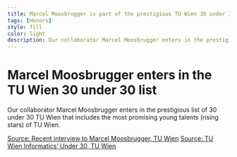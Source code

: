 ```yaml
---
title: Marcel Moosbrugger is part of the prestigious TU Wien 30 under 30 list
tags: [Honors]  
style: fill
color: light
description: Our collaborator Marcel Moosbrugger enters in the prestigious list of 30 under 30 TU Wien that includes the most promising young talents (rising stars) of TU Wien. 
---
```


# Marcel Moosbrugger enters in the TU Wien 30 under 30 list

Our collaborator Marcel Moosbrugger enters in the prestigious list of 30 under 30 TU Wien that includes the most promising young talents (rising stars) of TU Wien.


[Source: Recent interview to Marcel Moosbrugger, TU Wien](https://informatics.tuwien.ac.at/news/2239)
[Source: TU Wien Informatics’ Under 30, TU Wien](https://informatics.tuwien.ac.at/news/2249)